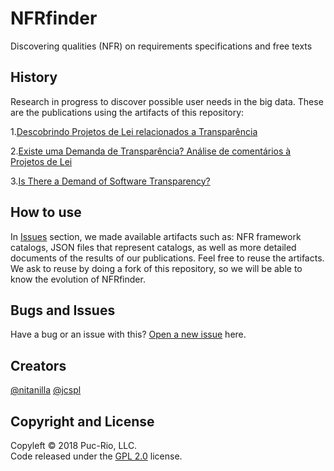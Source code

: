 # NFRfinder
Discovering qualities (NFR) on requirements specifications and free texts

## History
Research in progress to discover possible user needs in the big data. These are the publications using the artifacts of this repository:

1.[Descobrindo Projetos de Lei relacionados a Transparência](http://wtrans.inf.puc-rio.br/WTRANSartigos/artigos/artigos_WTRANS16/WTranS_2016_paper_3.pdf)

2.[Existe uma Demanda de Transparência? Análise de comentários à Projetos de Lei](http://wtrans.inf.puc-rio.br/WTRANSartigos/artigos/artigos_WTRANS17/167857.pdf)

3.[Is There a Demand of Software Transparency?](https://www.researchgate.net/publication/319890469_Is_There_a_Demand_of_Software_Transparency)

## How to use
In [Issues](https://github.com/nitanilla/NFRfinder/issues) section, we made available artifacts such as: NFR framework catalogs, JSON files that represent catalogs, as well as more detailed documents of the results of our publications. 
Feel free to reuse the artifacts. We ask to reuse by doing a fork of this repository, so we will be able to know the evolution of NFRfinder.

## Bugs and Issues
Have a bug or an issue with this? [Open a new issue](https://github.com/nitanilla/NFRfinder/issues) here.

## Creators
[@nitanilla](https://github.com/nitanilla)
[@jcspl](https://github.com/jcspl)

## Copyright and License

Copyleft © 2018 Puc-Rio, LLC.  
Code released under the [GPL 2.0](https://github.com/nitanilla/corpus-retrieval/blob/master/LICENSE) license.


